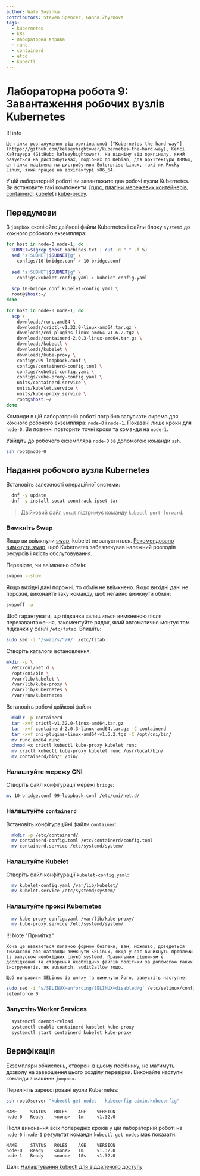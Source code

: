 ```yaml
---
author: Wale Soyinka
contributors: Steven Spencer, Ganna Zhyrnova
tags:
  - kubernetes
  - k8s
  - лабораторна вправа
  - runc
  - containerd
  - etcd
  - kubectl
---
```


# Лабораторна робота 9: Завантаження робочих вузлів Kubernetes

!!! info

    Це гілка розгалуження від оригінальної ["Kubernetes the hard way"](https://github.com/kelseyhightower/kubernetes-the-hard-way), Келсі Хайтауера (GitHub: kelseyhightower). На відміну від оригіналу, який базується на дистрибутивах, подібних до Debian, для архітектури ARM64, ця гілка націлена на дистрибутиви Enterprise Linux, такі як Rocky Linux, який працює на архітектурі x86_64.

У цій лабораторній роботі ви завантажите два робочі вузли Kubernetes. Ви встановите такі компоненти: [[runc](https://github.com/opencontainers/runc), [плагіни мережевих контейнерів](https://github.com/containernetworking/cni), [containerd](https://github.com/containerd/containerd), [kubelet](https://kubernetes.io/docs/reference/command-line-tools-reference/kubelet/) і [kube-proxy](https://kubernetes.io/docs/concepts/cluster-administration/proxies).

## Передумови

З `jumpbox` скопіюйте двійкові файли Kubernetes і файли блоку `systemd` до кожного робочого екземпляра:

```bash
for host in node-0 node-1; do
  SUBNET=$(grep $host machines.txt | cut -d " " -f 5)
  sed "s|SUBNET|$SUBNET|g" \
    configs/10-bridge.conf > 10-bridge.conf 
    
  sed "s|SUBNET|$SUBNET|g" \
    configs/kubelet-config.yaml > kubelet-config.yaml
    
  scp 10-bridge.conf kubelet-config.yaml \
  root@$host:~/
done
```

```bash
for host in node-0 node-1; do
  scp \
    downloads/runc.amd64 \
    downloads/crictl-v1.32.0-linux-amd64.tar.gz \
    downloads/cni-plugins-linux-amd64-v1.6.2.tgz \
    downloads/containerd-2.0.3-linux-amd64.tar.gz \
    downloads/kubectl \
    downloads/kubelet \
    downloads/kube-proxy \
    configs/99-loopback.conf \
    configs/containerd-config.toml \
    configs/kubelet-config.yaml \
    configs/kube-proxy-config.yaml \
    units/containerd.service \
    units/kubelet.service \
    units/kube-proxy.service \
    root@$host:~/
done
```

Команди в цій лабораторній роботі потрібно запускати окремо для кожного робочого екземпляра: `node-0` і `node-1`. Показані лише кроки для `node-0`. Ви повинні повторити точні кроки та команди на `node-1`.

Увійдіть до робочого екземпляра `node-0` за допомогою команди `ssh`.

```bash
ssh root@node-0
```

## Надання робочого вузла Kubernetes

Встановіть залежності операційної системи:

```bash
  dnf -y update
  dnf -y install socat conntrack ipset tar
```

> Двійковий файл `socat` підтримує команду `kubectl port-forward`.

### Вимкніть Swap

Якщо ви ввімкнули [swap](https://help.ubuntu.com/community/SwapFaq), kubelet не запуститься. [Рекомендовано вимкнути swap](https://github.com/kubernetes/kubernetes/issues/7294), щоб Kubernetes забезпечував належний розподіл ресурсів і якість обслуговування.

Перевірте, чи ввімкнено обмін:

```bash
swapon --show
```

Якщо вихідні дані порожні, то обмін не ввімкнено. Якщо вихідні дані не порожні, виконайте таку команду, щоб негайно вимкнути обмін:

```bash
swapoff -a
```

Щоб гарантувати, що підкачка залишиться вимкненою після перезавантаження, закоментуйте рядок, який автоматично монтує том підкачки у файлі `/etc/fstab`. Впишіть:

```bash
sudo sed -i '/swap/s/^/#/' /etc/fstab
```

Створіть каталоги встановлення:

```bash
mkdir -p \
  /etc/cni/net.d \
  /opt/cni/bin \
  /var/lib/kubelet \
  /var/lib/kube-proxy \
  /var/lib/kubernetes \
  /var/run/kubernetes
```

Встановіть робочі двійкові файли:

```bash
  mkdir -p containerd
  tar -xvf crictl-v1.32.0-linux-amd64.tar.gz
  tar -xvf containerd-2.0.3-linux-amd64.tar.gz -C containerd
  tar -xvf cni-plugins-linux-amd64-v1.6.2.tgz -C /opt/cni/bin/
  mv runc.amd64 runc
  chmod +x crictl kubectl kube-proxy kubelet runc 
  mv crictl kubectl kube-proxy kubelet runc /usr/local/bin/
  mv containerd/bin/* /bin/
```

### Налаштуйте мережу CNI

Створіть файл конфігурації мережі `bridge`:

```bash
mv 10-bridge.conf 99-loopback.conf /etc/cni/net.d/
```

### Налаштуйте `containerd`

Встановіть конфігураційні файли `container`:

```bash
  mkdir -p /etc/containerd/
  mv containerd-config.toml /etc/containerd/config.toml
  mv containerd.service /etc/systemd/system/
```

### Налаштуйте Kubelet

Створіть файл конфігурації `kubelet-config.yaml`:

```bash
  mv kubelet-config.yaml /var/lib/kubelet/
  mv kubelet.service /etc/systemd/system/
```

### Налаштуйте проксі Kubernetes

```bash
  mv kube-proxy-config.yaml /var/lib/kube-proxy/
  mv kube-proxy.service /etc/systemd/system/
```

!!! Note "Примітка"

    Хоча це вважається поганою формою безпеки, вам, можливо, доведеться тимчасово або назавжди вимкнути SELinux, якщо у вас виникнуть проблеми із запуском необхідних служб systemd. Правильним рішенням є дослідження та створення необхідних файлів політики за допомогою таких інструментів, як ausearch, audit2allow тощо.  
    
    Щоб виправити SELinux із шляху та вимкнути його, запустіть наступне:

  ```bash
  sudo sed -i 's/SELINUX=enforcing/SELINUX=disabled/g' /etc/selinux/config
  setenforce 0
  ```

### Запустіть Worker Services

```bash
  systemctl daemon-reload
  systemctl enable containerd kubelet kube-proxy
  systemctl start containerd kubelet kube-proxy
```

## Верифікація

Екземпляри обчислень, створені в цьому посібнику, не матимуть дозволу на завершення цього розділу перевірки. Виконайте наступні команди з машини `jumpbox`.

Перелічіть зареєстровані вузли Kubernetes:

```bash
ssh root@server "kubectl get nodes --kubeconfig admin.kubeconfig"
```

```text
NAME     STATUS   ROLES    AGE    VERSION
node-0   Ready    <none>   1m     v1.32.0
```

Після виконання всіх попередніх кроків у цій лабораторній роботі на `node-0` і `node-1` результат команди `kubectl get nodes` має показати:

```text
NAME     STATUS   ROLES    AGE    VERSION
node-0   Ready    <none>   1m     v1.32.0
node-1   Ready    <none>   10s    v1.32.0
```

Далі: [Налаштування kubectl для віддаленого доступу](lab10-configuring-kubectl.md)
